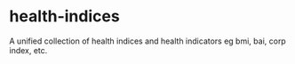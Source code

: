 # health-indices
A unified collection of health indices and health indicators eg bmi, bai, corp index, etc.
